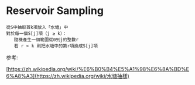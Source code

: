 # Reservoir Sampling

```
從S中抽取首k項放入「水塘」中
對於每一個S[j]項（j ≥ k）：
   隨機產生一個範圍從0到j的整數r
   若 r < k 則把水塘中的第r項換成S[j]項
```



参考:

[https://zh.wikipedia.org/wiki/%E6%B0%B4%E5%A1%98%E6%8A%BD%E6%A8%A3](https://zh.wikipedia.org/wiki/水塘抽樣)